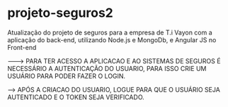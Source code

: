 # projeto-seguros2
Atualização do projeto de seguros para a empresa de T.i Vayon com a aplicação do back-end, utilizando Node.js e MongoDb, e Angular JS no Front-end

---> PARA TER ACESSO A APLICACAO E AO SISTEMAS DE SEGUROS É NECESSÁRIO A AUTENTICAÇÃO DO USUARIO, PARA ISSO CRIE UM USUÁRIO PARA PODER FAZER O LOGIN.

--> APÓS A CRIACAO DO USUARIO, LOGUE PARA QUE O USUÁRIO SEJA AUTENTICADO E O TOKEN SEJA VERIFICADO.

